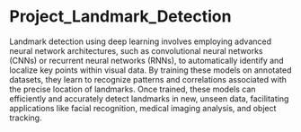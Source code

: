 # Project_Landmark_Detection
Landmark detection using deep learning involves employing advanced neural network architectures, such as convolutional neural networks (CNNs) or recurrent neural networks (RNNs), to automatically identify and localize key points within visual data. By training these models on annotated datasets, they learn to recognize patterns and correlations associated with the precise location of landmarks. Once trained, these models can efficiently and accurately detect landmarks in new, unseen data, facilitating applications like facial recognition, medical imaging analysis, and object tracking.
